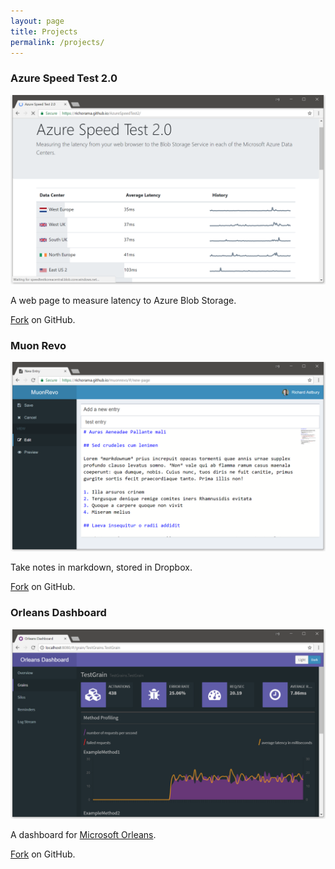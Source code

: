 ```yaml
---
layout: page
title: Projects
permalink: /projects/
---
```


### Azure Speed Test 2.0

[![Azure Speed Test Screenshot](images/speedtest.png)](https://richorama.github.io/AzureSpeedTest2/)

A web page to measure latency to Azure Blob Storage.

[Fork](https://github.com/richorama/AzureSpeedTest2) on GitHub.


### Muon Revo

[![Muon Revo Screenshot](images/muonrevo.png)](https://richorama.github.io/muonrevo/)

Take notes in markdown, stored in Dropbox.

[Fork](https://github.com/richorama/muonrevo) on GitHub.


### Orleans Dashboard

[![Muon Revo Screenshot](images/orleansdashboard.png)](https://github.com/OrleansContrib/OrleansDashboard)

A dashboard for [Microsoft Orleans](https://github.com/dotnet/orleans).

[Fork](https://github.com/richorama/OrleansDashboard) on GitHub.
